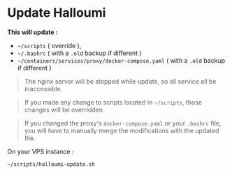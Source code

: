 # Update Halloumi

**This will update :**
- `~/scripts` ( override ),
- `~/.bashrc` ( with a `.old` backup if different )
- `~/containers/services/proxy/docker-compose.yaml` ( with a `.old` backup if different )

> The nginx server will be stopped while update, so all service all be inaccessible.

> If you made any change to scripts located in `~/scripts`, those changes will be overridden
 
> If you changed the proxy's `docker-compose.yaml` or your `.bashrc` file, you will have to manually merge the modifications with the updated file.


On your VPS instance :
```bash
~/scripts/halloumi-update.sh
```
